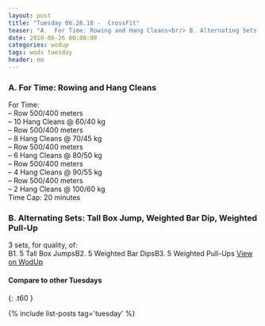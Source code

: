```yaml
---
layout: post
title: "Tuesday 06.26.18 -  CrossFit"
teaser: "A.  For Time: Rowing and Hang Cleans<br/> B. Alternating Sets: Tall Box Jump, Weighted Bar Dip, Weighted Pull-Up"
date: 2018-06-26 00:00:00
categories: wodup
tags: wods tuesday
header: no
---
```



<h3>A.  For Time: Rowing and Hang Cleans</h3>
For Time:<br/>– Row 500/400 meters<br/>– 10 Hang Cleans @ 60/40 kg<br/>– Row 500/400 meters<br/>– 8 Hang Cleans @ 70/45 kg<br/>– Row 500/400 meters<br/>– 6 Hang Cleans @ 80/50 kg<br/>– Row 500/400 meters<br/>– 4 Hang Cleans @ 90/55 kg<br/>– Row 500/400 meters<br/>– 2 Hang Cleans @ 100/60 kg<br/>Time Cap: 20 minutes<br/>
<h3>B. Alternating Sets: Tall Box Jump, Weighted Bar Dip, Weighted Pull-Up</h3>
3 sets, for quality,  of:<br/>B1. 5 Tall Box JumpsB2. 5 Weighted Bar DipsB3. 5 Weighted Pull-Ups
<a href="https://www.wodup.com/gyms/asphodel/wods/7143" target="blank">View on WodUp</a>


#### Compare to other Tuesdays
{: .t60 }

{% include list-posts tag='tuesday' %}